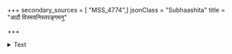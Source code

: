 +++
secondary_sources = [ "MSS_4774",]
jsonClass = "Subhaashita"
title = "आदौ विस्मयनिस्तरङ्गमनु"

+++

<details><summary>Text</summary>

आदौ विस्मयनिस्तरङ्गमनु च प्रेङ्खोलितं साध्वसैर् व्रीडानम्रमथ क्षणं प्रविकसत्तारं दिदृक्षारसैः।  
आकृष्टं सहजाभिजात्यकलनात् प्रेम्णा पुरह् प्रेरितं चक्षुर्भूरि कथंकथंचिदगमत् प्रेयांसमेणीदृशः॥
</details>
